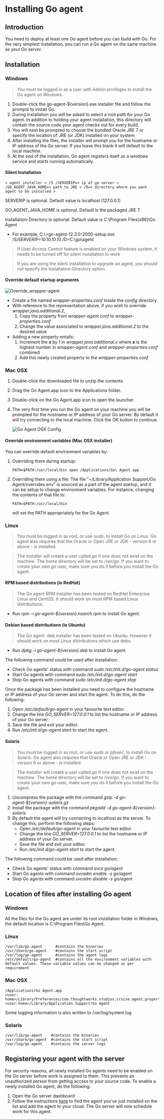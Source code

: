 # Installing Go agent

## Introduction

You need to deploy at least one Go agent before you can build with Go. For the very simplest installation, you can run a Go agent on the same machine as your Go server.

## Installation

### Windows

> You must be logged in as a user with Admin privileges to install the Go agent on Windows.

1.  Double-click the go-agent-${version}.exe installer file and follow the prompts to install Go.
2.  During installation you will be asked to select a root path for your Go agent. In addition to holding your agent installation, this directory will contain the source code your agent checks out for every build.
3.  You will next be prompted to choose the bundled Oracle JRE 7 or specify the location of JRE (or JDK) installed on your system
4.  After installing the files, the installer will prompt you for the hostname or IP address of the Go server. If you leave this blank it will default to the local machine.
5.  At the end of the installation, Go agent registers itself as a windows service and starts running automatically.

#### Silent Installation

``` {.code}
< agent installer > /S /SERVERIP=< ip of go server > /GO_AGENT_JAVA_HOME=< path to JRE > /D=< directory where you want agent to be installed >
```

SERVERIP is optional. Default value is localhost (127.0.0.1)

GO\_AGENT\_JAVA\_HOME is optional. Default is the packaged JRE 7

Installation-Directory is optional. Default value is C:\\Program Files(x86)\\Go Agent

-   For example, C:\\\>go-agent-12.3.0-2000-setup.exe /S/SERVERIP=10.10.10.10 /D=C:\\go\\agent

> If User Access Control feature is enabled on your Windows system, it needs to be turned off for silent installation to work

> If you are using the silent installation to upgrade an agent, you should not specify the Installation-Directory option.

#### Override default startup arguments

![Override_wrapper-agent](../resources/images/windows-agent-startup-config-cascade.png)

-   Create a file named *wrapper-properties.conf* inside the *config* directory
-   With reference to the representation above, if you wish to override *wrapper.java.additional.2*,
    1.  Copy the property from *wrapper-agent.conf* to *wrapper-properties.conf*
    2.  Change the value associated to *wrapper.java.additional.2* to the desired value
-   Adding a new property entails:
    1.  Increment the **x** by 1 in *wrapper.java.additional.x* where **x** is the highest number in *wrapper-agent.conf* and *wrapper-properties.conf* combined
    2.  Add this newly created property to the *wrapper-properties.conf*

### Mac OSX

1.  Double-click the downloaded file to unzip the contents.
2.  Drag the Go Agent.app icon to the Applications folder.
3.  Double-click on the Go Agent.app icon to open the launcher.
4.  The very first time you run the Go agent on your machine you will be prompted for the hostname or IP address of your Go server. By default it will try connecting to the local machine. Click the OK button to continue.

    ![Go Agent OSX Config](../resources/images/cruise_agent_osx_config.png)

#### Override environment variables (Mac OSX installer)

You can override default environment variables by:

1. Overriding them during startup:

    ``` {.code}
    PATH=$PATH:/usr/local/bin open /Applications/Go\ Agent.app
    ```

2. Overriding them using a file: The file "~/Library/Application Support/Go Agent/overrides.env" is sourced as a part of
   the agent startup, and it can be setup to change environment variables. For instance, changing the contents of that
   file to:

    ``` {.code}
    PATH=$PATH:/usr/local/bin
    ```

    will set the PATH appropriately for the Go Agent.

### Linux

> You must be logged in as root, or use *sudo*, to install Go on Linux. Go agent also requires that the Oracle or Open JRE or JDK - version 6 or above - is installed.

> The installer will create a user called *go* if one does not exist on the machine. The home directory will be set to */var/go*. If you want to create your own *go* user, make sure you do it before you install the Go agent.

#### RPM based distributions (ie RedHat)

> The Go agent RPM installer has been tested on RedHat Enterprise Linux and CentOS. It should work on most RPM based Linux distributions.

- Run *rpm -i go-agent-${version}.noarch.rpm* to install Go agent.

#### Debian based distributions (ie Ubuntu)

> The Go agent .deb installer has been tested on Ubuntu. However it should work on most Linux distributions which use debs.

- Run *dpkg -i go-agent-${version}.deb* to install Go agent.

The following command could be used after installation:

-   Check Go agents' status with command *sudo /etc/init.d/go-agent status*
-   Start Go agents with command *sudo /etc/init.d/go-agent start*
-   Stop Go agents with command *sudo /etc/init.d/go-agent stop*

Once the package has been installed you need to configure the hostname or IP address of your Go server and start the agent. To do this, do the
following:

1.  Open */etc/default/go-agent* in your favourite text editor.
2.  Change the line *GO\_SERVER=127.0.0.1* to list the hostname or IP address of your Go server.
3.  Save the file and exit your editor.
4.  Run */etc/init.d/go-agent start* to start the agent.

#### Solaris

> You must be logged in as root, or use *sudo* or *pfexec*, to install Go on Solaris. Go agent also requires that Oracle or Open JRE or JDK - version 6 or above - is installed.

> The installer will create a user called *go* if one does not exist on the machine. The home directory will be set to */var/go*. If you want to create your own *go* user, make sure you do it before you install the Go agent.

1.  Uncompress the package with the command *gzip -d go-agent-\${version}-solaris.gz*
2.  Install the package with the command *pkgadd -d go-agent-\${version}-solaris*
3.  By default the agent will try connecting to localhost as the server.
    To change this, perform the following steps:
    - Open */etc/default/go-agent* in your favourite text editor.
    - Change the line *GO\_SERVER=127.0.0.1* to list the hostname or IP address of your Go server.
    - Save the file and exit your editor.
    - Run */etc/init.d/go-agent start* to start the agent.


The following command could be used after installation:

-   Check Go agents' status with command *svcs go/agent*
-   Start Go agents with command *svcadm enable -s go/agent*
-   Stop Go agents with command *svcadm disable -s go/agent*

## Location of files after installing Go agent

### Windows

All the files for the Go agent are under its root installation folder in Windows, the default location is C:\\Program Files\\Go Agent.

### Linux

``` {.code}
/var/lib/go-agent      #contains the binaries
/usr/share/go-agent    #contains the start script
/var/log/go-agent      #contains the agent logs
/etc/default/go-agent  #contains all the environment variables with default values. These variable values can be changed as per requirement
```

### Mac OSX

``` {.code}
/Applications/Go Agent.app
<user-home>/Library/Preferences/com.thoughtworks.studios.cruise.agent.properties
<user-home>/Library/Application Support/Go Agent
```

Some logging information is also written to /var/log/system.log

### Solaris

``` {.code}
/var/lib/go-agent    #contains the binaries
/usr/share/go-agent  #contains the start script
/var/log/go-agent    #contains the server logs
```

## Registering your agent with the server

For security reasons, all newly installed Go agents need to be enabled on the Go server before work is assigned to them. This prevents an unauthorized person from getting access to your source code. To enable a newly installed Go agent, do the following:

1.  Open the Go server dashboard
2.  Follow the instructions [here](../configuration/managing_a_build_cloud.md) to find the agent you've just installed on the list and add the agent to your cloud. The Go server will now schedule work for this agent.
